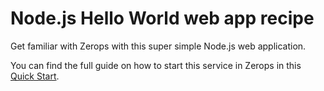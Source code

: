 # Node.js Hello World web app recipe

Get familiar with Zerops with this super simple Node.js web application.

You can find the full guide on how to start this service in Zerops in this [Quick Start](https://docs.zerops.io/nodejs/quickstart).
